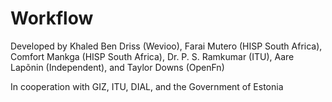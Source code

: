 # Workflow

Developed by Khaled Ben Driss (Wevioo), Farai Mutero (HISP South Africa), Comfort Mankga (HISP South Africa), Dr. P. S. Ramkumar (ITU), Aare Lapõnin (Independent), and Taylor Downs (OpenFn)

In cooperation with GIZ, ITU, DIAL, and the Government of Estonia

